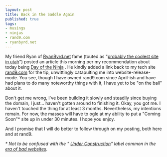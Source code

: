 ```yaml
---
layout: post
title: Back in the Saddle Again
published: true
tags:
- musings
- ninjas
- rand9.com
- ryanbyrd.net
---
```

My friend Ryan of [RyanByrd.net](http://www.ryanbyrd.net/rambleon "RyanByrd.net") fame (touted as "[probably the coolest site in utah](http://www.google.com/search?client=safari&amp;rls=en-us&amp;q=coolest+site+in+utah&amp;ie=UTF-8&amp;oe=UTF-8 "google search for 'probably the coolest site in utah'")") posted an article this morning per my recommendation about today being [Day of the Ninja](http://dayoftheninja.com/index2.html "Day of the Ninja") . He kindly added a link back to my tech site [rand9.com](http://www.rand9.com "rand9 Technologies") for the tip, unwittingly catapulting me into website-release-mode. You see, though I have owned rand9.com since April-ish and have had plans to do many noteworthy things with it, I have yet to be "on the ball" about it.

Don't get me wrong, I've been building it slowly and steadily since buying the domain, I just... haven't gotten around to finishing it. Okay, you got me. I haven't touched the thing for at least 3 months. Nevertheless, my intentions remain. For now, the masses will have to ogle at my ability to put a "Coming Soon"\* site up in under 30 minutes. I hope you enjoy.

And I promise that I will do better to follow through on my posting, both here and at rand9.

_\* Not to be confused with the " [Under Construction][]" label common in the [era of bad websites](http://www.cs.utah.edu/~gk/atwork/ "Era of bad websites")._

  [Under Construction]: http://www.cs.ubc.ca/~vwkleung/under_construction_animated.gif "Under Construction Image"

